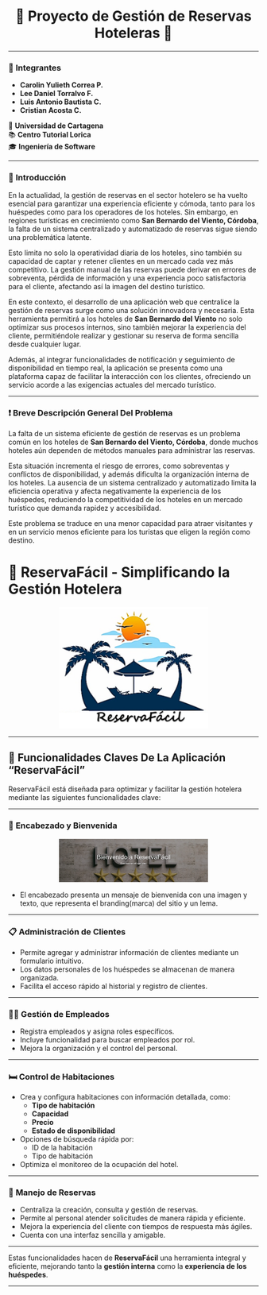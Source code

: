 <div align="center">

# 🌟 **Proyecto de Gestión de Reservas Hoteleras** 🌟
</div>

---

### 👥 **Integrantes**
- **Carolin Yulieth Correa P.**  
- **Lee Daniel Torralvo F.**  
- **Luis Antonio Bautista C.**  
- **Cristian Acosta C.**  

📍 **Universidad de Cartagena**  
📚 **Centro Tutorial Lorica**  
🎓 **Ingeniería de Software**

---

### 📖 **Introducción**  
En la actualidad, la gestión de reservas en el sector hotelero se ha vuelto esencial para garantizar una experiencia eficiente y cómoda, tanto para los huéspedes como para los operadores de los hoteles. Sin embargo, en regiones turísticas en crecimiento como **San Bernardo del Viento, Córdoba**, la falta de un sistema centralizado y automatizado de reservas sigue siendo una problemática latente.  

Esto limita no solo la operatividad diaria de los hoteles, sino también su capacidad de captar y retener clientes en un mercado cada vez más competitivo. La gestión manual de las reservas puede derivar en errores de sobreventa, pérdida de información y una experiencia poco satisfactoria para el cliente, afectando así la imagen del destino turístico.  

En este contexto, el desarrollo de una aplicación web que centralice la gestión de reservas surge como una solución innovadora y necesaria. Esta herramienta permitirá a los hoteles de **San Bernardo del Viento** no solo optimizar sus procesos internos, sino también mejorar la experiencia del cliente, permitiéndole realizar y gestionar su reserva de forma sencilla desde cualquier lugar.  

Además, al integrar funcionalidades de notificación y seguimiento de disponibilidad en tiempo real, la aplicación se presenta como una plataforma capaz de facilitar la interacción con los clientes, ofreciendo un servicio acorde a las exigencias actuales del mercado turístico.

---

### ❗ **Breve Descripción General Del Problema**  
La falta de un sistema eficiente de gestión de reservas es un problema común en los hoteles de **San Bernardo del Viento, Córdoba**, donde muchos hoteles aún dependen de métodos manuales para administrar las reservas.  

Esta situación incrementa el riesgo de errores, como sobreventas y conflictos de disponibilidad, y además dificulta la organización interna de los hoteles. La ausencia de un sistema centralizado y automatizado limita la eficiencia operativa y afecta negativamente la experiencia de los huéspedes, reduciendo la competitividad de los hoteles en un mercado turístico que demanda rapidez y accesibilidad.  

Este problema se traduce en una menor capacidad para atraer visitantes y en un servicio menos eficiente para los turistas que eligen la región como destino.


# 🏨 **ReservaFácil** - Simplificando la Gestión Hotelera

<p align="center">
  <img src="./hotel/src/main/resources/static/img/logo.png" alt="Logo de ReservaFácil" width="300">
</p>

---

## 🌟 **Funcionalidades Claves De La Aplicación “ReservaFácil”**

ReservaFácil está diseñada para optimizar y facilitar la gestión hotelera mediante las siguientes funcionalidades clave:

---

### 📌 **Encabezado y Bienvenida**

<p align="center">
  <img src="./hotel/src/main/resources/static/img/bienvenida.png" alt="Bienvenida" width="300">
</p>

- El encabezado presenta un mensaje de bienvenida con una imagen y texto, que representa el branding(marca) del sitio y un lema.

---

### 📋 **Administración de Clientes**
- Permite agregar y administrar información de clientes mediante un formulario intuitivo.
- Los datos personales de los huéspedes se almacenan de manera organizada.
- Facilita el acceso rápido al historial y registro de clientes.

---

### 🧑‍💼 **Gestión de Empleados**
- Registra empleados y asigna roles específicos.
- Incluye funcionalidad para buscar empleados por rol.
- Mejora la organización y el control del personal.

---

### 🛏️ **Control de Habitaciones**
- Crea y configura habitaciones con información detallada, como:
    - **Tipo de habitación**
    - **Capacidad**
    - **Precio**
    - **Estado de disponibilidad**
- Opciones de búsqueda rápida por:
    - ID de la habitación
    - Tipo de habitación
- Optimiza el monitoreo de la ocupación del hotel.

---

### 📅 **Manejo de Reservas**
- Centraliza la creación, consulta y gestión de reservas.
- Permite al personal atender solicitudes de manera rápida y eficiente.
- Mejora la experiencia del cliente con tiempos de respuesta más ágiles.
- Cuenta con una interfaz sencilla y amigable.

---

Estas funcionalidades hacen de **ReservaFácil** una herramienta integral y eficiente, mejorando tanto la **gestión interna** como la **experiencia de los huéspedes**.

---



